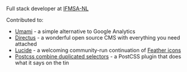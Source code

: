 Full stack developer at [IFMSA-NL](https://github.com/IFMSA-NL)

Contributed to:
- [Umami](https://github.com/mikecao/umami) - a simple alternative to Google Analytics
- [Directus](https://github.com/directus/directus) - a wonderful open source CMS with everything you need attached
- [Lucide](https://github.com/lucide-icons/lucide) - a welcoming community-run continuation of [Feather icons](https://github.com/feathericons/feather)
- [Postcss combine duplicated selectors](https://github.com/ChristianMurphy/postcss-combine-duplicated-selectors) - a PostCSS plugin that does what it says on the tin

<!--
**MoltenCoffee/MoltenCoffee** is a ✨ _special_ ✨ repository because its `README.md` (this file) appears on your GitHub profile.

Here are some ideas to get you started:

- 🔭 I’m currently working on ...
- 🌱 I’m currently learning ...
- 👯 I’m looking to collaborate on ...
- 🤔 I’m looking for help with ...
- 💬 Ask me about ...
- 📫 How to reach me: ...
- 😄 Pronouns: ...
- ⚡ Fun fact: ...
-->
